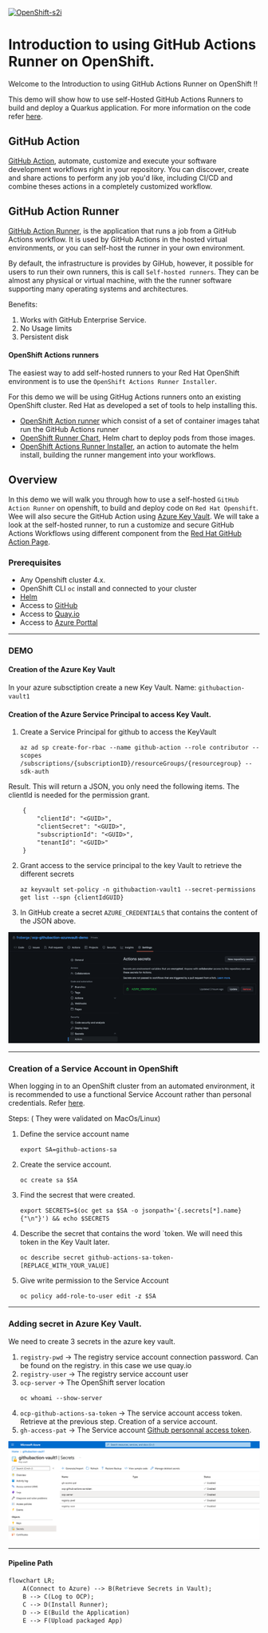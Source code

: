 [![OpenShift-s2i](https://github.com/froberge/ocp-githubaction-azurevault-demo/actions/workflows/openshift-s2i.yml/badge.svg?event=push)](https://github.com/froberge/ocp-githubaction-azurevault-demo/actions/workflows/openshift-s2i.yml)

# Introduction to using GitHub Actions Runner on OpenShift.

Welcome to the Introduction to using GitHub Actions Runner on  OpenShift !! 


This demo will show how to use self-Hosted GitHub Actions Runners to build and deploy a Quarkus application. For more information on the code refer [here](docs/app-README.md).

## GitHub Action
[GitHub Action](https://github.com/features/actions), automate, customize and execute your software development workflows right in your repository. You can discover, create and share actions to perform any job you'd like, including CI/CD and combine theses actions in a completely customized workflow.


## GitHub Action Runner
[GitHub Action Runner](https://github.com/actions/runner), is the application that runs a job from a GitHub Actions workflow. It is used by GitHub Actions in the hosted virtual environments, or you can self-host the runner in your own environment.

By default, the infrastructure is provides by GiHub, however, it possible for users to run their own runners, this is call `Self-hosted runners`. They can be almost any physical or virtual machine, with the the runner software supporting many operating systems and architectures.

Benefits:
1. Works with GitHub Enterprise Service.
1. No Usage limits
1. Persistent disk

#### OpenShift Actions runners
The easiest way to add self-hosted runners to your Red Hat OpenShift environment is to use the `OpenShift Actions Runner Installer`.

For this demo we will be using GitHug Actions runners onto an existing OpenShift cluster. Red Hat as developed a set of tools to help installing this.
* [OpenShift Action runner](https://github.com/redhat-actions/openshift-actions-runners) which consist of a set of container images tahat run the GitHub Actions runner
* [OpenShift Runner Chart](https://github.com/redhat-actions/openshift-actions-runner-chart), Helm chart to deploy pods from those images.
* [OpenShift Actions Runner Installer](https://github.com/redhat-actions/openshift-actions-runner-installer), an action to automate the helm install, building the runner mangement into your workflows.


## Overview

In this demo we will walk you through how to use a self-hosted `GitHub Action Runner` on openshift, to build and deploy code on `Red Hat Openshift`. Wee will also secure the GitHub Action using [Azure Key Vault](https://azure.microsoft.com/en-us/services/key-vault/#product-overview). We will take a look at the self-hosted runner, to run a customize and secure GitHub Actions Workflows using different component from the [Red Hat GitHub Action Page](https://github.com/redhat-actions).


### Prerequisites

* Any Openshift cluster 4.x.
* OpenShift CLI `oc` install and connected to your cluster
* [Helm](https://helm.sh/)
* Access to [GitHub](https://github.com)
* Access to [Quay.io](https://quay.io/)
* Access to [Azure Porttal](https://portal.azure.com/#home)
---

### DEMO

#### Creation of the Azure Key Vault
In your azure subsctiption create a new Key Vault.
Name: `githubaction-vault1`

#### Creation of the Azure Service Principal to access Key Vault.

1. Create a Service Principal for github to access the KeyVault
    ```
    az ad sp create-for-rbac --name github-action --role contributor --scopes /subscriptions/{subscriptionID}/resourceGroups/{resourcegroup} --sdk-auth
    ```

Result. 
This will return a JSON, you only need the following items. The clientId is needed for the permission grant.

```
    {
        "clientId": "<GUID>",
        "clientSecret": "<GUID>",
        "subscriptionId": "<GUID>",
        "tenantId": "<GUID>"
    }
```

2. Grant access to the service principal to the key Vault to retrieve the different secrets

    ```
    az keyvault set-policy -n githubaction-vault1 --secret-permissions get list --spn {clientIdGUID}
    ```

3. In GitHub create a secret `AZURE_CREDENTIALS` that contains the content of the JSON above.

![github-secret](docs/images/githubazurevault-secret.png)

---

### Creation of a Service Account in OpenShift

When logging in to an OpenShift cluster from an automated environment, it is recommended to use a functional Service Account rather than personal credentials. Refer [here](https://cookbook.openshift.org/accessing-an-openshift-cluster/how-can-i-create-a-service-account-for-scripted-access.html).

Steps: ( They were validated on MacOs/Linux)
1. Define the service account name
    ```
    export SA=github-actions-sa
    ```
1. Create the service account.
    ```
    oc create sa $SA
    ```
1. Find the secrest that were created.
    ```
    export SECRETS=$(oc get sa $SA -o jsonpath='{.secrets[*].name}{"\n"}') && echo $SECRETS
    ```
1. Describe the secret that contains the word `token. We will need this token in the Key Vault later.
    ```
    oc describe secret github-actions-sa-token-[REPLACE_WITH_YOUR_VALUE]
    ```
1. Give write permission to the Service Account
    ```
    oc policy add-role-to-user edit -z $SA
    ```
---

### Adding secret in Azure Key Vault.

We need to create 3 secrets in the azure key vault.

1. `registry-pwd` -> The registry service account connection password.
    Can be found on the registry. in this case we use quay.io
1. `registry-user` -> The registry service account user
1. `ocp-server` -> The OpenShift server location
    ```
    oc whoami --show-server
    ```
1. `ocp-github-actions-sa-token` -> The service account access token.   
    Retrieve at the previous step. Creation of a service account.
1. `gh-access-pat` -> The Service account [Github personnal access token](https://docs.github.com/en/authentication/keeping-your-account-and-data-secure/creating-a-personal-access-token).

![azurekeyvault](docs/images/azure-key-vault-1.png)

---

#### Pipeline Path

```mermaid
flowchart LR;
    A(Connect to Azure) --> B(Retrieve Secrets in Vault);
    B --> C(Log to OCP);
    C --> D(Install Runner);
    D --> E(Build the Application)
    E --> F(Upload packaged App)
```
